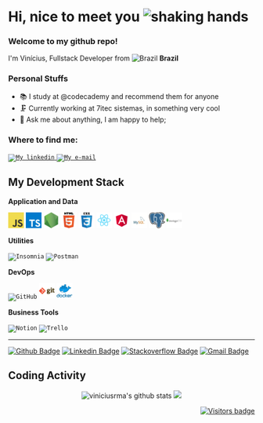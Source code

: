 # Hi, nice to meet you <img width="30" src="https://emojis.slackmojis.com/emojis/images/1471045850/833/handshake.gif?1471045850" alt="shaking hands" />

### Welcome to my github repo!
<p>
  I'm Vinícius, Fullstack Developer from 
  <img width="16" src="https://www.flaticon.com/svg/static/icons/svg/197/197386.svg" alt="Brazil" />
  <b>Brazil</b>
</p>

### Personal Stuffs

- 📚 I study at @codecademy and recommend them for anyone
- 🗜 Currently working at 7itec sistemas, in something very cool
- 💬 Ask me about anything, I am happy to help;

### Where to find me:

<a href="https://www.linkedin.com/in/viniciusrma/">
  <code><img alt="My linkedin" width="28" src="https://www.flaticon.com/svg/static/icons/svg/1383/1383262.svg" /></code>
</a>

<a href="mailto:viniciusrma.dev@gmail.com">
  <code><img alt="My e-mail" width="32" src="https://www.flaticon.com/svg/static/icons/svg/324/324123.svg" /></code>
</a>

## My Development Stack

**Application and Data**

<code><img height="32" src="https://raw.githubusercontent.com/github/explore/80688e429a7d4ef2fca1e82350fe8e3517d3494d/topics/javascript/javascript.png" alt="Javascript"/></code>
<code><img height="32" src="https://raw.githubusercontent.com/github/explore/80688e429a7d4ef2fca1e82350fe8e3517d3494d/topics/typescript/typescript.png" alt="Typescript"/></code>
<code><img height="32" src="https://raw.githubusercontent.com/github/explore/80688e429a7d4ef2fca1e82350fe8e3517d3494d/topics/nodejs/nodejs.png" alt="Nodejs"/></code>
<code><img height="32" src="https://raw.githubusercontent.com/github/explore/80688e429a7d4ef2fca1e82350fe8e3517d3494d/topics/html/html.png" alt="HTML5"/></code>
<code><img height="32" src="https://raw.githubusercontent.com/github/explore/80688e429a7d4ef2fca1e82350fe8e3517d3494d/topics/css/css.png" alt="CSS"/></code>
<code><img height="32" src="https://raw.githubusercontent.com/github/explore/80688e429a7d4ef2fca1e82350fe8e3517d3494d/topics/react/react.png" alt="React"/></code>
<code><img height="32" src="https://raw.githubusercontent.com/github/explore/80688e429a7d4ef2fca1e82350fe8e3517d3494d/topics/angular/angular.png" alt="Angular"/></code>
<code><img height="32" src="https://raw.githubusercontent.com/github/explore/80688e429a7d4ef2fca1e82350fe8e3517d3494d/topics/mysql/mysql.png" alt="MySQL"/></code>
<code><img height="32" src="https://raw.githubusercontent.com/github/explore/80688e429a7d4ef2fca1e82350fe8e3517d3494d/topics/postgresql/postgresql.png" alt="PostegreSQL"/></code>
<code><img height="32" src="https://raw.githubusercontent.com/github/explore/80688e429a7d4ef2fca1e82350fe8e3517d3494d/topics/mongodb/mongodb.png" alt="MongoDB"/></code>

**Utilities**

<code><img height="32" src="https://dashboard.snapcraft.io/site_media/appmedia/2018/04/twitter-card-icon.png" alt="Insomnia"/></code>
<code><img height="32" src="https://user-images.githubusercontent.com/2676579/34940598-17cc20f0-f9be-11e7-8c6d-f0190d502d64.png" alt="Postman"/></code>

**DevOps**

<code><img height="32" src="https://cdn3.iconfinder.com/data/icons/inficons/512/github.png" alt="GitHub"/></code>
<code><img height="32" src="https://raw.githubusercontent.com/github/explore/80688e429a7d4ef2fca1e82350fe8e3517d3494d/topics/git/git.png" alt="Git"/></code>
<code><img height="32" src="https://raw.githubusercontent.com/github/explore/80688e429a7d4ef2fca1e82350fe8e3517d3494d/topics/docker/docker.png" alt="Docker"/></code>

**Business Tools**

<code><img height="32" src="https://cdn.iconscout.com/icon/free/png-512/notion-1693557-1442598.png" alt="Notion"/></code>
<code><img height="32" src="https://cdn.iconscout.com/icon/free/png-512/trello-6-569395.png" alt="Trello"/></code>

----

[![Github Badge](https://img.shields.io/badge/-viniciusrma-000?style=flat-square&logo=Github&logoColor=white&link=https://github.com/viniciusrma)](https://github.com/viniciusrma)
[![Linkedin Badge](https://img.shields.io/badge/-viniciusrma-blue?style=flat-square&logo=Linkedin&logoColor=white&link=https://www.linkedin.com/in/viniciusrma/)](https://www.linkedin.com/in/viniciusrma/)
[![Stackoverflow Badge](https://img.shields.io/badge/-Stackoverflow-4CA143?style=flat-square&logo=Stackoverflow&logoColor=white&link=https://stackoverflow.com/users/13886483/vin%c3%adcius-morais)](https://stackoverflow.com/users/13886483/vin%c3%adcius-morais)
[![Gmail Badge](https://img.shields.io/badge/-Gmail-c14438?style=flat-square&logo=Gmail&logoColor=white&link=mailto:viniciusrma.dev@gmail.com)](mailto:viniciusrma.dev@gmail.com)

## Coding Activity

<p align="center">
  <img height="180em" src="https://github-readme-stats.vercel.app/api?username=viniciusrma&show_icons=true&theme=dracula" alt="viniciusrma's github stats" />
  <img height="180em" src="https://github-readme-stats.vercel.app/api/top-langs/?username=viniciusrma&layout=compact&langs_count=16&theme=dracula"/>
</p>

<p align="right">
  <a href="https://badges.pufler.dev">
    <img src="https://badges.pufler.dev/visits/viniciusrma/viniciusrma" alt="Visitors badge" />
  </a>
</p>
